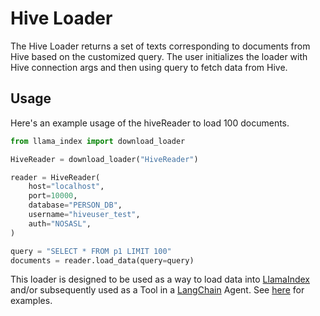 # Hive Loader

The Hive Loader returns a set of texts corresponding to documents from Hive based on the customized query.
The user initializes the loader with Hive connection args and then using query to fetch data from Hive.

## Usage

Here's an example usage of the hiveReader to load 100 documents.

```python
from llama_index import download_loader

HiveReader = download_loader("HiveReader")

reader = HiveReader(
    host="localhost",
    port=10000,
    database="PERSON_DB",
    username="hiveuser_test",
    auth="NOSASL",
)

query = "SELECT * FROM p1 LIMIT 100"
documents = reader.load_data(query=query)
```

This loader is designed to be used as a way to load data into [LlamaIndex](https://github.com/run-llama/llama_index/tree/main/llama_index) and/or subsequently used as a Tool in a [LangChain](https://github.com/hwchase17/langchain) Agent. See [here](https://github.com/run-llama/llama-hub/tree/main/llama_hub) for examples.
